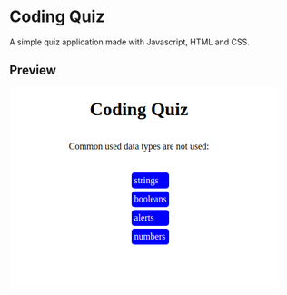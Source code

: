 # Coding Quiz

A simple quiz application made with Javascript, HTML and CSS.

## Preview

![img preview](https://github.com/jakeadelman/coding-quiz/blob/main/assets/images/coding-quiz.png)
